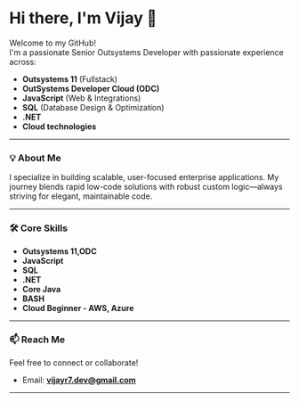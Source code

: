 # Hi there, I'm Vijay 👋

Welcome to my GitHub!  
I'm a passionate Senior Outsystems Developer with passionate experience across:

- **Outsystems 11** (Fullstack)
-  **OutSystems Developer Cloud (ODC)**
- **JavaScript** (Web & Integrations)
- **SQL** (Database Design & Optimization)
- **.NET**
- **Cloud technologies**

---

### 💡 About Me

I specialize in building scalable, user-focused enterprise applications. My journey blends rapid low-code solutions with robust custom logic—always striving for elegant, maintainable code.

---

### 🛠️ Core Skills

- **Outsystems 11,ODC**
- **JavaScript**
- **SQL**
- **.NET**
- **Core Java**
- **BASH**
- **Cloud Beginner - AWS, Azure**

---

### 📫 Reach Me

Feel free to connect or collaborate!

- Email: **vijayr7.dev@gmail.com**

---

<!--
**V-R-7/V-R-7** is a ✨ special ✨ repository because its `README.md` (this file) appears on your GitHub profile.
-->
